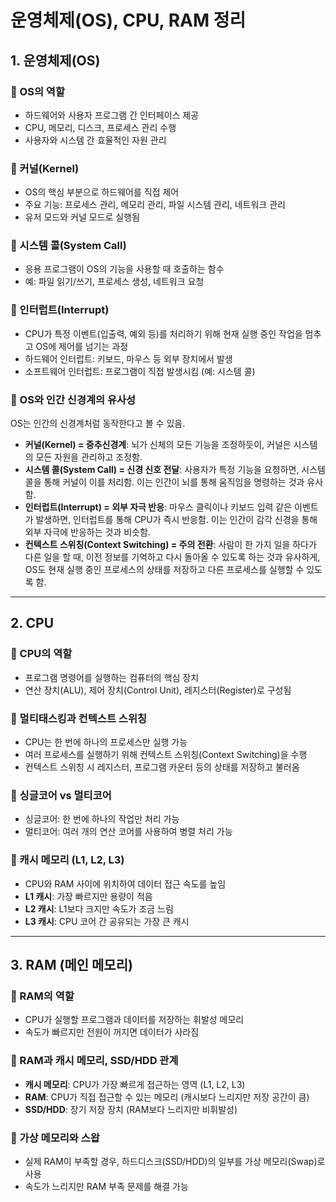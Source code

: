 # 운영체제(OS), CPU, RAM 정리

## 1. 운영체제(OS)
### 📌 OS의 역할
- 하드웨어와 사용자 프로그램 간 인터페이스 제공
- CPU, 메모리, 디스크, 프로세스 관리 수행
- 사용자와 시스템 간 효율적인 자원 관리

### 📌 커널(Kernel)
- OS의 핵심 부분으로 하드웨어를 직접 제어
- 주요 기능: 프로세스 관리, 메모리 관리, 파일 시스템 관리, 네트워크 관리
- 유저 모드와 커널 모드로 실행됨

### 📌 시스템 콜(System Call)
- 응용 프로그램이 OS의 기능을 사용할 때 호출하는 함수
- 예: 파일 읽기/쓰기, 프로세스 생성, 네트워크 요청

### 📌 인터럽트(Interrupt)
- CPU가 특정 이벤트(입출력, 예외 등)를 처리하기 위해 현재 실행 중인 작업을 멈추고 OS에 제어를 넘기는 과정
- 하드웨어 인터럽트: 키보드, 마우스 등 외부 장치에서 발생
- 소프트웨어 인터럽트: 프로그램이 직접 발생시킴 (예: 시스템 콜)

### 📌 OS와 인간 신경계의 유사성
OS는 인간의 신경계처럼 동작한다고 볼 수 있음.
- **커널(Kernel) = 중추신경계**: 뇌가 신체의 모든 기능을 조정하듯이, 커널은 시스템의 모든 자원을 관리하고 조정함.
- **시스템 콜(System Call) = 신경 신호 전달**: 사용자가 특정 기능을 요청하면, 시스템 콜을 통해 커널이 이를 처리함. 이는 인간이 뇌를 통해 움직임을 명령하는 것과 유사함.
- **인터럽트(Interrupt) = 외부 자극 반응**: 마우스 클릭이나 키보드 입력 같은 이벤트가 발생하면, 인터럽트를 통해 CPU가 즉시 반응함. 이는 인간이 감각 신경을 통해 외부 자극에 반응하는 것과 비슷함.
- **컨텍스트 스위칭(Context Switching) = 주의 전환**: 사람이 한 가지 일을 하다가 다른 일을 할 때, 이전 정보를 기억하고 다시 돌아올 수 있도록 하는 것과 유사하게, OS도 현재 실행 중인 프로세스의 상태를 저장하고 다른 프로세스를 실행할 수 있도록 함.

---

## 2. CPU
### 📌 CPU의 역할
- 프로그램 명령어를 실행하는 컴퓨터의 핵심 장치
- 연산 장치(ALU), 제어 장치(Control Unit), 레지스터(Register)로 구성됨

### 📌 멀티태스킹과 컨텍스트 스위칭
- CPU는 한 번에 하나의 프로세스만 실행 가능
- 여러 프로세스를 실행하기 위해 컨텍스트 스위칭(Context Switching)을 수행
- 컨텍스트 스위칭 시 레지스터, 프로그램 카운터 등의 상태를 저장하고 불러옴

### 📌 싱글코어 vs 멀티코어
- 싱글코어: 한 번에 하나의 작업만 처리 가능
- 멀티코어: 여러 개의 연산 코어를 사용하여 병렬 처리 가능

### 📌 캐시 메모리 (L1, L2, L3)
- CPU와 RAM 사이에 위치하여 데이터 접근 속도를 높임
- **L1 캐시**: 가장 빠르지만 용량이 적음
- **L2 캐시**: L1보다 크지만 속도가 조금 느림
- **L3 캐시**: CPU 코어 간 공유되는 가장 큰 캐시

---

## 3. RAM (메인 메모리)
### 📌 RAM의 역할
- CPU가 실행할 프로그램과 데이터를 저장하는 휘발성 메모리
- 속도가 빠르지만 전원이 꺼지면 데이터가 사라짐

### 📌 RAM과 캐시 메모리, SSD/HDD 관계
- **캐시 메모리**: CPU가 가장 빠르게 접근하는 영역 (L1, L2, L3)
- **RAM**: CPU가 직접 접근할 수 있는 메모리 (캐시보다 느리지만 저장 공간이 큼)
- **SSD/HDD**: 장기 저장 장치 (RAM보다 느리지만 비휘발성)

### 📌 가상 메모리와 스왑
- 실제 RAM이 부족할 경우, 하드디스크(SSD/HDD)의 일부를 가상 메모리(Swap)로 사용
- 속도가 느리지만 RAM 부족 문제를 해결 가능

